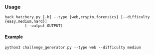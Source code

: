 ### Usage

    hack_hatchery.py [-h] --type {web,crypto,forensics} [--difficulty {easy,medium,hard}]
             [--output OUTPUT]

  #### Example           
    python3 challenge_generator.py --type web --difficulty medium
